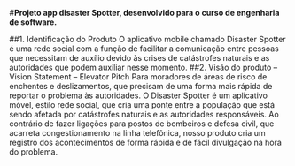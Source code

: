 #**Projeto app disaster Spotter, desenvolvido para o curso de engenharia de software.**

##1. Identificação do Produto
O aplicativo mobile chamado Disaster Spotter é uma rede social com a função de facilitar a
comunicação entre pessoas que necessitam de auxílio devido às crises de catástrofes naturais
e as autoridades que podem auxiliar nesse momento.
##2. Visão do produto – Vision Statement – Elevator Pitch
Para moradores de áreas de risco de enchentes e deslizamentos, que precisam de
uma forma mais rápida de reportar o problema às autoridades. O Disaster
Spotter é um aplicativo móvel, estilo rede social, que cria uma ponte entre a
população que está sendo afetada por catástrofes naturais e as autoridades
responsáveis. Ao contrário de fazer ligações para postos de bombeiros e defesa
civil, que acarreta congestionamento na linha telefônica, nosso produto cria um
registro dos acontecimentos de forma rápida e de fácil divulgação na hora do
problema.
